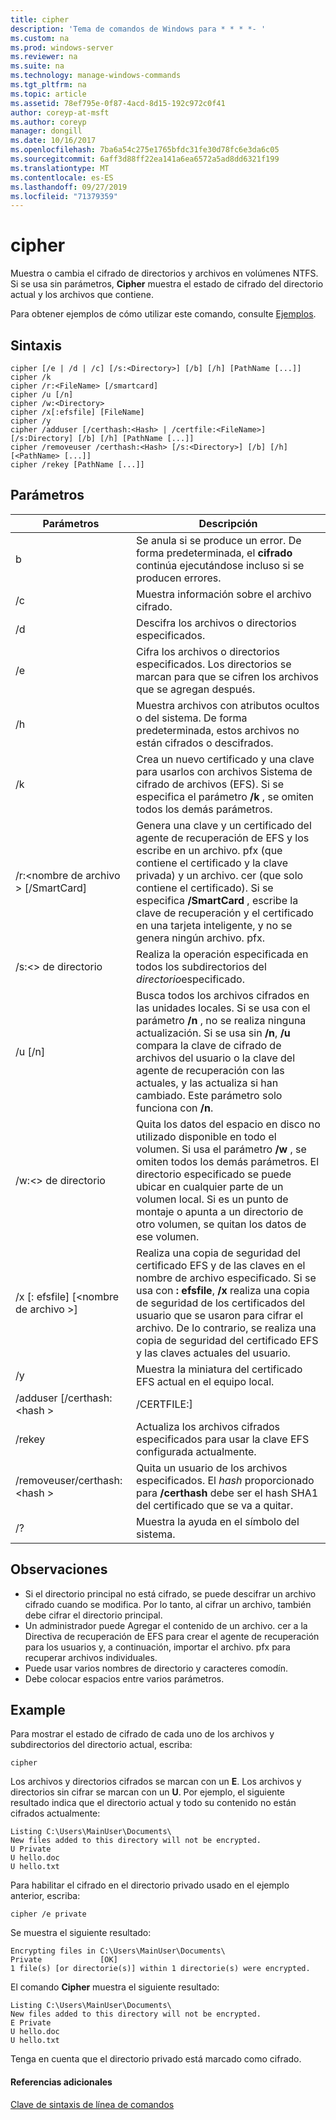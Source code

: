 ```yaml
---
title: cipher
description: 'Tema de comandos de Windows para * * * *- '
ms.custom: na
ms.prod: windows-server
ms.reviewer: na
ms.suite: na
ms.technology: manage-windows-commands
ms.tgt_pltfrm: na
ms.topic: article
ms.assetid: 78ef795e-0f87-4acd-8d15-192c972c0f41
author: coreyp-at-msft
ms.author: coreyp
manager: dongill
ms.date: 10/16/2017
ms.openlocfilehash: 7ba6a54c275e1765bfdc31fe30d78fc6e3da6c05
ms.sourcegitcommit: 6aff3d88ff22ea141a6ea6572a5ad8dd6321f199
ms.translationtype: MT
ms.contentlocale: es-ES
ms.lasthandoff: 09/27/2019
ms.locfileid: "71379359"
---
```

# <a name="cipher"></a>cipher



Muestra o cambia el cifrado de directorios y archivos en volúmenes NTFS. Si se usa sin parámetros, **Cipher** muestra el estado de cifrado del directorio actual y los archivos que contiene.

Para obtener ejemplos de cómo utilizar este comando, consulte [Ejemplos](#BKMK_examples).

## <a name="syntax"></a>Sintaxis

```
cipher [/e | /d | /c] [/s:<Directory>] [/b] [/h] [PathName [...]]
cipher /k
cipher /r:<FileName> [/smartcard]
cipher /u [/n]
cipher /w:<Directory>
cipher /x[:efsfile] [FileName]
cipher /y
cipher /adduser [/certhash:<Hash> | /certfile:<FileName>] [/s:Directory] [/b] [/h] [PathName [...]]
cipher /removeuser /certhash:<Hash> [/s:<Directory>] [/b] [/h] [<PathName> [...]]
cipher /rekey [PathName [...]]
```

## <a name="parameters"></a>Parámetros

|          Parámetros           |                                                                                                                                                   Descripción                                                                                                                                                    |
|-------------------------------|------------------------------------------------------------------------------------------------------------------------------------------------------------------------------------------------------------------------------------------------------------------------------------------------------------------|
|              b               |                                                                                                    Se anula si se produce un error. De forma predeterminada, el **cifrado** continúa ejecutándose incluso si se producen errores.                                                                                                    |
|              /c               |                                                                                                                                   Muestra información sobre el archivo cifrado.                                                                                                                                    |
|              /d               |                                                                                                                                   Descifra los archivos o directorios especificados.                                                                                                                                   |
|              /e               |                                                                                          Cifra los archivos o directorios especificados. Los directorios se marcan para que se cifren los archivos que se agregan después.                                                                                           |
|              /h               |                                                                                                     Muestra archivos con atributos ocultos o del sistema. De forma predeterminada, estos archivos no están cifrados o descifrados.                                                                                                     |
|              /k               |                                                                            Crea un nuevo certificado y una clave para usarlos con archivos Sistema de cifrado de archivos (EFS). Si se especifica el parámetro **/k** , se omiten todos los demás parámetros.                                                                            |
|  /r:\<nombre de archivo > [/SmartCard]  |   Genera una clave y un certificado del agente de recuperación de EFS y los escribe en un archivo. pfx (que contiene el certificado y la clave privada) y un archivo. cer (que solo contiene el certificado). Si se especifica **/SmartCard** , escribe la clave de recuperación y el certificado en una tarjeta inteligente, y no se genera ningún archivo. pfx.   |
|        /s:\<> de directorio        |                                                                                                               Realiza la operación especificada en todos los subdirectorios del *directorio*especificado.                                                                                                               |
|            /u [/n]            |  Busca todos los archivos cifrados en las unidades locales. Si se usa con el parámetro **/n** , no se realiza ninguna actualización. Si se usa sin **/n**, **/u** compara la clave de cifrado de archivos del usuario o la clave del agente de recuperación con las actuales, y las actualiza si han cambiado. Este parámetro solo funciona con **/n**.  |
|        /w:\<> de directorio        | Quita los datos del espacio en disco no utilizado disponible en todo el volumen. Si usa el parámetro **/w** , se omiten todos los demás parámetros. El directorio especificado se puede ubicar en cualquier parte de un volumen local. Si es un punto de montaje o apunta a un directorio de otro volumen, se quitan los datos de ese volumen. |
|  /x [: efsfile] [\<nombre de archivo >]   |                                 Realiza una copia de seguridad del certificado EFS y de las claves en el nombre de archivo especificado. Si se usa con **: efsfile**, **/x** realiza una copia de seguridad de los certificados del usuario que se usaron para cifrar el archivo. De lo contrario, se realiza una copia de seguridad del certificado EFS y las claves actuales del usuario.                                 |
|              /y               |                                                                                                                      Muestra la miniatura del certificado EFS actual en el equipo local.                                                                                                                      |
|  /adduser [/certhash:\<hash >  |                                                                                                                                              /CERTFILE:<FileName>]                                                                                                                                               |
|            /rekey             |                                                                                                                 Actualiza los archivos cifrados especificados para usar la clave EFS configurada actualmente.                                                                                                                 |
| /removeuser/certhash:\<hash > |                                                                                       Quita un usuario de los archivos especificados. El *hash* proporcionado para **/certhash** debe ser el hash SHA1 del certificado que se va a quitar.                                                                                       |
|              /?               |                                                                                                                                       Muestra la ayuda en el símbolo del sistema.                                                                                                                                       |

## <a name="remarks"></a>Observaciones

-   Si el directorio principal no está cifrado, se puede descifrar un archivo cifrado cuando se modifica. Por lo tanto, al cifrar un archivo, también debe cifrar el directorio principal.
-   Un administrador puede Agregar el contenido de un archivo. cer a la Directiva de recuperación de EFS para crear el agente de recuperación para los usuarios y, a continuación, importar el archivo. pfx para recuperar archivos individuales.
-   Puede usar varios nombres de directorio y caracteres comodín.
-   Debe colocar espacios entre varios parámetros.

## <a name="BKMK_examples"></a>Example

Para mostrar el estado de cifrado de cada uno de los archivos y subdirectorios del directorio actual, escriba:
```
cipher
```
Los archivos y directorios cifrados se marcan con un **E**. Los archivos y directorios sin cifrar se marcan con un **U**. Por ejemplo, el siguiente resultado indica que el directorio actual y todo su contenido no están cifrados actualmente:
```
Listing C:\Users\MainUser\Documents\
New files added to this directory will not be encrypted.
U Private
U hello.doc
U hello.txt
```
Para habilitar el cifrado en el directorio privado usado en el ejemplo anterior, escriba:
```
cipher /e private
```
Se muestra el siguiente resultado:
```
Encrypting files in C:\Users\MainUser\Documents\
Private             [OK]
1 file(s) [or directorie(s)] within 1 directorie(s) were encrypted.
```
El comando **Cipher** muestra el siguiente resultado:
```
Listing C:\Users\MainUser\Documents\
New files added to this directory will not be encrypted.
E Private
U hello.doc
U hello.txt
```
Tenga en cuenta que el directorio privado está marcado como cifrado.

#### <a name="additional-references"></a>Referencias adicionales

[Clave de sintaxis de línea de comandos](command-line-syntax-key.md)